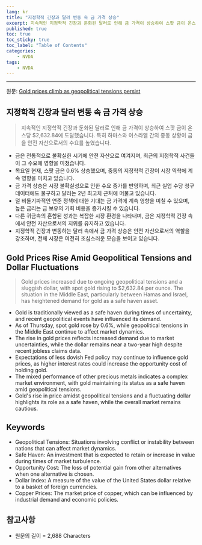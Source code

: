 ```yaml
---
lang: kr
title: "지정학적 긴장과 달러 변동 속 금 가격 상승"
excerpt: 지속적인 지정학적 긴장과 둔화된 달러로 인해 금 가격이 상승하여 스팟 금이 온스당 $2,632.84에 도달했습니다. 특히 하마스와 이스라엘 간의 중동 상황이 금을 안전 자산으로서의 수요를 높였습니다.
published: true
toc: true
toc_sticky: true
toc_label: "Table of Contents"
categories:
    - NVDA
tags:
    - NVDA
---
```


---

  원문: [Gold prices climb as geopolitical tensions persist](https://www.investing.com/news/commodities-news/gold-prices-rise-on-slightly-weaker-dollar-geopolitical-tensions-3788718)

## 지정학적 긴장과 달러 변동 속 금 가격 상승

> 지속적인 지정학적 긴장과 둔화된 달러로 인해 금 가격이 상승하여 스팟 금이 온스당 $2,632.84에 도달했습니다. 특히 하마스와 이스라엘 간의 중동 상황이 금을 안전 자산으로서의 수요를 높였습니다.


- 금은 전통적으로 불확실한 시기에 안전 자산으로 여겨지며, 최근의 지정학적 사건들이 그 수요에 영향을 미쳤습니다.
- 목요일 현재, 스팟 금은 0.6% 상승했으며, 중동의 지정학적 긴장이 시장 역학에 계속 영향을 미치고 있습니다.
- 금 가격 상승은 시장 불확실성으로 인한 수요 증가를 반영하며, 최근 실업 수당 청구 데이터에도 불구하고 달러는 2년 최고치 근처에 머물고 있습니다.
- 덜 비둘기파적인 연준 정책에 대한 기대는 금 가격에 계속 영향을 미칠 수 있으며, 높은 금리는 금 보유의 기회 비용을 증가시킬 수 있습니다.
- 다른 귀금속의 혼합된 성과는 복잡한 시장 환경을 나타내며, 금은 지정학적 긴장 속에서 안전 자산으로서의 지위를 유지하고 있습니다.
- 지정학적 긴장과 변동하는 달러 속에서 금 가격 상승은 안전 자산으로서의 역할을 강조하며, 전체 시장은 여전히 조심스러운 모습을 보이고 있습니다.

## Gold Prices Rise Amid Geopolitical Tensions and Dollar Fluctuations

> Gold prices increased due to ongoing geopolitical tensions and a sluggish dollar, with spot gold rising to $2,632.84 per ounce. The situation in the Middle East, particularly between Hamas and Israel, has heightened demand for gold as a safe haven asset.


- Gold is traditionally viewed as a safe haven during times of uncertainty, and recent geopolitical events have influenced its demand.
- As of Thursday, spot gold rose by 0.6%, while geopolitical tensions in the Middle East continue to affect market dynamics.
- The rise in gold prices reflects increased demand due to market uncertainties, while the dollar remains near a two-year high despite recent jobless claims data.
- Expectations of less dovish Fed policy may continue to influence gold prices, as higher interest rates could increase the opportunity cost of holding gold.
- The mixed performance of other precious metals indicates a complex market environment, with gold maintaining its status as a safe haven amid geopolitical tensions.
- Gold's rise in price amidst geopolitical tensions and a fluctuating dollar highlights its role as a safe haven, while the overall market remains cautious.

## Keywords

- Geopolitical Tensions: Situations involving conflict or instability between nations that can affect market dynamics.
- Safe Haven: An investment that is expected to retain or increase in value during times of market turbulence.
- Opportunity Cost: The loss of potential gain from other alternatives when one alternative is chosen.
- Dollar Index: A measure of the value of the United States dollar relative to a basket of foreign currencies.
- Copper Prices: The market price of copper, which can be influenced by industrial demand and economic policies.

## 참고사항

- 원문의 길이 = 2,688 Characters

